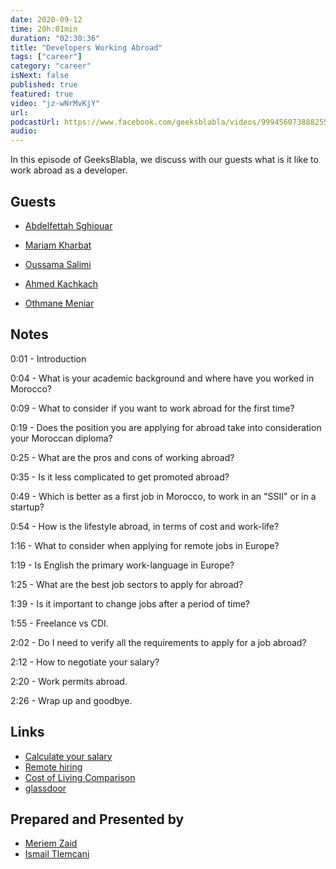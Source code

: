 ```yaml
---
date: 2020-09-12
time: 20h:01min
duration: "02:30:36"
title: "Developers Working Abroad"
tags: ["career"]
category: "career"
isNext: false
published: true
featured: true
video: "jz-wNrMvKjY"
url:
podcastUrl: https://www.facebook.com/geeksblabla/videos/999456073888255
audio:
---
```


In this episode of GeeksBlabla, we discuss with our guests what is it like to work abroad as a developer.

## Guests

- [Abdelfettah Sghiouar](https://twitter.com/boredabdel)

- [Mariam Kharbat](https://twitter.com/MeriamKharbat)

- [Oussama Salimi](https://www.facebook.com/osama.salimi.1)

- [Ahmed Kachkach](http://kachkach.com/)

- [Othmane Meniar](https://www.facebook.com/maniar.othmane)

## Notes

0:01 - Introduction

0:04 - What is your academic background and where have you worked in Morocco?

0:09 - What to consider if you want to work abroad for the first time?

0:19 - Does the position you are applying for abroad take into consideration your Moroccan diploma?

0:25 - What are the pros and cons of working abroad?

0:35 - Is it less complicated to get promoted abroad?

0:49 - Which is better as a first job in Morocco, to work in an "SSII" or in a startup?

0:54 - How is the lifestyle abroad, in terms of cost and work-life?

1:16 - What to consider when applying for remote jobs in Europe?

1:19 - Is English the primary work-language in Europe?

1:25 - What are the best job sectors to apply for abroad?

1:39 - Is it important to change jobs after a period of time?

1:55 - Freelance vs CDI.

2:02 - Do I need to verify all the requirements to apply for a job abroad?

2:12 - How to negotiate your salary?

2:20 - Work permits abroad.

2:26 - Wrap up and goodbye.

## Links

- [Calculate your salary](https://stackoverflow.com/jobs/salary)
- [Remote hiring](https://news.ycombinator.com/item?id=17022563)
- [Cost of Living Comparison](https://www.numbeo.com/cost-of-living/comparison.jsp)
- [glassdoor](https://www.glassdoor.com/index.html)

## Prepared and Presented by

- [Meriem Zaid](https://www.facebook.com/MeriemZaid)
- [Ismail Tlemcani](https://www.facebook.com/profile.php?id=100010413469638)
